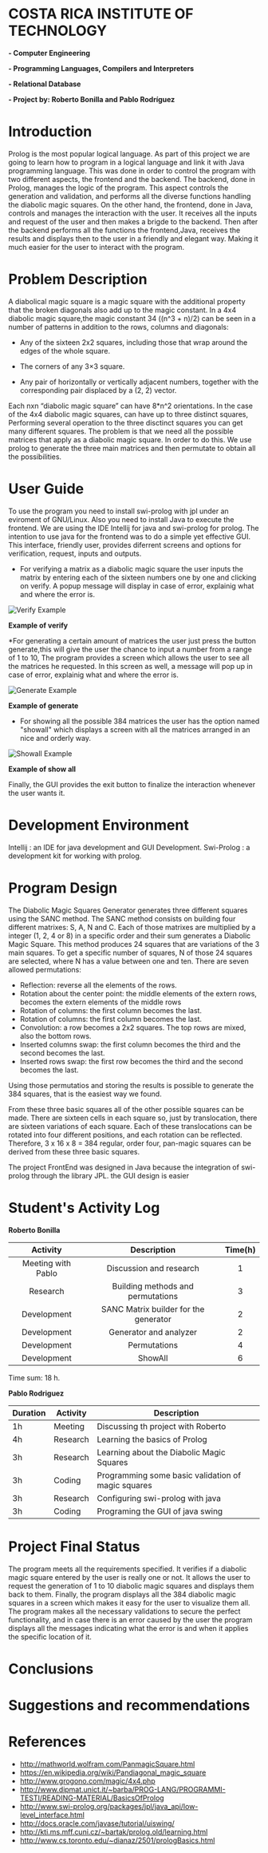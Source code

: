 # COSTA RICA INSTITUTE OF TECHNOLOGY

**- Computer Engineering**

**- Programming Languages, Compilers and Interpreters**

**- Relational Database**

**- Project by: Roberto Bonilla and Pablo Rodríguez**






# Introduction
Prolog is the most popular logical language. As part of this project we are going to learn how
to program in a logical language and link it with Java programming language. This was done in order to control
the program with two different aspects, the frontend and the backend. The backend, done in Prolog, manages the logic of
the program. This aspect controls the generation and validation, and performs all the diverse functions handling the
diabolic magic squares. On the other hand, the frontend, done in Java, controls and manages the interaction with the user.
It receives all the inputs and request of the user and then makes a brigde to the backend. Then after the backend performs
all the functions the frontend,Java, receives the results and displays then to the user in a friendly and elegant way.
Making it much easier for the user to interact with the program.


# Problem Description
A diabolical magic square is a magic square with the additional property that the broken diagonals also add up to the magic constant.
In a 4x4 diabolic magic square,the magic constant 34 ((n^3 + n)/2) can be seen in a
number of patterns in addition to the rows, columns and diagonals:

* Any of the sixteen 2x2 squares, including those that wrap around the edges of the whole square.

* The corners of any 3×3 square.

* Any pair of horizontally or vertically adjacent numbers, together with the  corresponding pair displaced by a (2, 2) vector.

Each nxn “diabolic magic square” can have 8*n^2 orientations. In the case of the 4x4
diabolic magic squares, can have up to three distinct squares,
Performing several operation to the three disctinct squares you can get many different squares.
The problem is that we need all the possible matrices that apply as a diabolic magic square. In order to do this. We use prolog
to generate the three main matrices and then permutate to obtain all the possibilities.

# User Guide

To use the program you need to install swi-prolog with jpl under an eviroment of GNU/Linux. Also you need to install Java to execute the frontend.
We are using the IDE Intellij for java and swi-prolog for prolog. The intention to use java for the frontend was to do a simple yet effective GUI.
This interface, friendly user, provides diferrent screens and options for verification, request, inputs and outputs.

* For verifying a matrix as a diabolic magic square the user inputs the matrix by entering each of the sixteen numbers one by one and clicking on verify.
A popup message will display in case of error, explainig what and where the error is.

![Verify Example](http://s9.postimg.org/zb4bqzidr/verify.png)


 **Example of verify**


*For generating a certain amount of matrices the user just press the button generate,this will give the user the chance to input a number from a range of 1 to 10,
The program provides a screen which allows the user to see all the matrices he requested.
In this screen as well, a message will pop up in case of error, explainig what and where the error is.

![Generate Example](http://s3.postimg.org/42xxee2k3/Screenshot_from_2015_09_03_21_59_33.png)


 **Example of generate**

* For showing all the possible 384 matrices the user has the option named "showall" which displays a screen with all the matrices arranged in an nice and orderly way.

![Showall Example](http://s16.postimg.org/6dreybhcl/showall.png)


 **Example of show all**


Finally, the GUI provides the exit button to finalize the interaction whenever the user wants it.




 
# Development Environment
Intellij : an IDE for java development and GUI Development.
Swi-Prolog : a development kit for working with prolog.



# Program Design

The Diabolic Magic Squares Generator generates three different squares using the SANC method.
The SANC method consists on building four different matrixes: S, A, N and C. Each of those matrixes are multiplied by a integer (1, 2, 4 or 8) in a specific order and their sum generates a Diabolic Magic Square. This method produces 24 squares that are variations of the 3 main squares. To get a specific number of squares, N of those 24 squares are selected, where N has a value between one and ten.
There are seven allowed permutations:

* Reflection: reverse all the elements of the rows.
* Rotation about the center point: the middle elements of the extern rows, becomes the extern elements of the middle rows
* Rotation of columns: the first column becomes the last.
* Rotation of columns: the first column becomes the last.
* Convolution: a row becomes a 2x2 squares. The top rows are mixed, also the bottom rows.
* Inserted columns swap: the first column becomes the third and the second becomes the last.
* Inserted rows swap: the first row becomes the third and the second becomes the last.

Using those permutatios and storing the results is possible to generate the 384 squares, that is the easiest way we found.


From these three basic squares all of the other possible squares can be made.
 There are sixteen cells in each square so, just by translocation,
 there are sixteen variations of each square. Each of these translocations can be rotated into four different positions,
  and each rotation can be reflected. Therefore, 3 x 16 x 8 = 384 regular, order four, pan-magic squares can be derived
  from these three basic squares.

  The project FrontEnd was designed in Java because the integration of swi-prolog through the library JPL.
  the GUI design is easier

# Student's Activity Log

**Roberto Bonilla**

| Activity                    | Description                           | Time(h) |
|:---------------------------:|:-------------------------------------:|:-------:|
|Meeting with Pablo           | Discussion and research               |   1     |
|Research                     | Building methods and permutations     |   3     |
|Development                  | SANC Matrix builder for the generator |   2     |
|Development                  | Generator and analyzer                |   2     |
|Development                  | Permutations                          |   4     |
|Development                  | ShowAll                               |   6     |

Time sum: 18 h.

**Pablo Rodriguez**

Duration      | Activity      | Description
------------- | ------------- | -------------
1h | Meeting  | Discussing th project with Roberto
4h | Research | Learning the basics of Prolog
3h | Research | Learning about the Diabolic Magic Squares
3h | Coding   | Programming some basic validation of magic squares
3h | Research | Configuring swi-prolog with java
3h | Coding   | Programing the GUI of java swing

# Project Final Status
The program meets all the requirements specified. It verifies if a diabolic magic square entered by the user is really one or not.
It allows the user to request the generation of 1 to 10 diabolic magic squares and displays them back to them.
Finally, the program displays all the 384 diabolic magic squares in a screen which makes it easy for the user to visualize them all.
The program makes all the necessary validations to secure the perfect functionality, and in case there is an error caused by the user the program displays
all the messages indicating what the error is and when it applies the specific location of it.

# Conclusions

# Suggestions and recommendations

# References

* http://mathworld.wolfram.com/PanmagicSquare.html
* https://en.wikipedia.org/wiki/Pandiagonal_magic_square
* http://www.grogono.com/magic/4x4.php
* http://www.dipmat.unict.it/~barba/PROG-LANG/PROGRAMMI-TESTI/READING-MATERIAL/BasicsOfProlog
* http://www.swi-prolog.org/packages/jpl/java_api/low-level_interface.html
* http://docs.oracle.com/javase/tutorial/uiswing/
* http://kti.ms.mff.cuni.cz/~bartak/prolog.old/learning.html
* http://www.cs.toronto.edu/~dianaz/2501/prologBasics.html